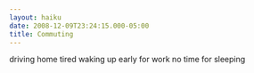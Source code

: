 ```yaml
---
layout: haiku
date: 2008-12-09T23:24:15.000-05:00
title: Commuting
---
```


driving home tired
waking up early for work
no time for sleeping
